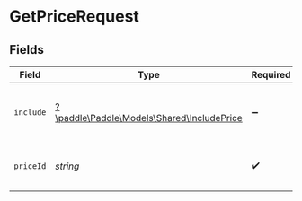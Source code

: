 # GetPriceRequest


## Fields

| Field                                                                             | Type                                                                              | Required                                                                          | Description                                                                       | Example                                                                           |
| --------------------------------------------------------------------------------- | --------------------------------------------------------------------------------- | --------------------------------------------------------------------------------- | --------------------------------------------------------------------------------- | --------------------------------------------------------------------------------- |
| `include`                                                                         | [?\paddle\Paddle\Models\Shared\IncludePrice](../../Models/Shared/IncludePrice.md) | :heavy_minus_sign:                                                                | Include related entities in the response.                                         |                                                                                   |
| `priceId`                                                                         | *string*                                                                          | :heavy_check_mark:                                                                | Paddle ID of the price entity to work with.                                       | pri_01gvne87kv8vbqa9jkfbmgtsed                                                    |